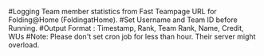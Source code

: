 #Logging Team member statistics from Fast Teampage URL for Folding@Home (FoldingatHome).
#Set Username and Team ID before Running.
#Output Format : Timestamp, Rank, Team Rank, Name, Credit, WUs
#Note: Please don't set cron job for less than hour. Their server might overload.
